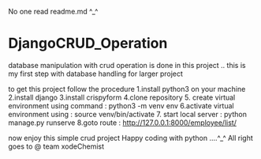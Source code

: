 No one read readme.md ^_^
# DjangoCRUD_Operation
database manipulation with crud operation is done in this project .. this is my first step with database handling for larger project 


to get this project follow the procedure
1.install python3 on your machine
2.install django
3.install crispyform 
4.clone repository
5. create virtual environment using command : python3 -m venv env
6.activate virtual environment using : source venv/bin/activate
7. start local server : python manage.py runserve
8.goto route : http://127.0.0.1:8000/employee/list/

now enjoy this simple crud project 
Happy coding with python ....^_^
All right goes to @ team xodeChemist
